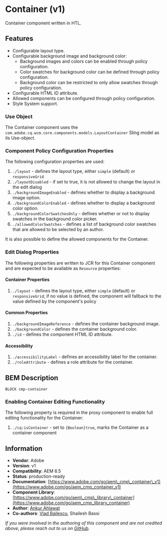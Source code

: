 <!--
Copyright 2019 Adobe

Licensed under the Apache License, Version 2.0 (the "License");
you may not use this file except in compliance with the License.
You may obtain a copy of the License at

    http://www.apache.org/licenses/LICENSE-2.0

Unless required by applicable law or agreed to in writing, software
distributed under the License is distributed on an "AS IS" BASIS,
WITHOUT WARRANTIES OR CONDITIONS OF ANY KIND, either express or implied.
See the License for the specific language governing permissions and
limitations under the License.
-->
Container (v1)
====
Container component written in HTL.

## Features

* Configurable layout type.
* Configurable background image and background color:
    * Background images and colors can be enabled through policy configuration.
    * Color swatches for background color can be defined through policy configuration.
    * Background color can be restricted to only allow swatches through policy configuration.
* Configurable HTML ID attribute.
* Allowed components can be configured through policy configuration.
* Style System support.

### Use Object
The Container component uses the `com.adobe.cq.wcm.core.components.models.LayoutContainer` Sling model as its Use-object.

### Component Policy Configuration Properties
The following configuration properties are used:

1. `./layout` - defines the layout type, either `simple` (default) or `responsiveGrid`
2. `./layoutDisabled` - if set to true, it is not allowed to change the layout in the edit dialog
3. `./backgroundImageEnabled` - defines whether to display a background image option.
4. `./backgroundColorEnabled` - defines whether to display a background color option.
5. `./backgroundColorSwatchesOnly` -  defines whether or not to display swatches in the background color picker.
6. `./allowedColorSwatches` - defines a list of background color swatches that are allowed to be selected by an author.

It is also possible to define the allowed components for the Container.

### Edit Dialog Properties
The following properties are written to JCR for this Container component and are expected to be available as `Resource` properties:

#### Container Properties
1. `./layout` - defines the layout type, either `simple` (default) or `responsiveGrid`; if no value is defined, the component will fallback to the value defined by the component's policy

#### Common Properties
1. `./backgroundImageReference` - defines the container background image.
2. `./backgroundColor` - defines the container background color.
3. `./id` - defines the component HTML ID attribute.

#### Accessibility
1. `./accessibilityLabel` - defines an accessibility label for the container.
2. `./roleAttribute` - defines a role attribute for the container.

## BEM Description
```
BLOCK cmp-container
```

### Enabling Container Editing Functionality
The following property is required in the proxy component to enable full editing functionality for the Container:

1. `./cq:isContainer` - set to `{Boolean}true`, marks the Container as a container component

## Information
* **Vendor**: Adobe
* **Version**: v1
* **Compatibility**: AEM 6.5
* **Status**: production-ready
* **Documentation**: [https://www.adobe.com/go/aem\_cmp\_container\_v1](https://www.adobe.com/go/aem_cmp_container_v1)
* **Component Library**: [https://www.adobe.com/go/aem\_cmp\_library\_container](https://www.adobe.com/go/aem_cmp_library_container)
* **Author**: [Ankur Ahlawat](https://github.com/aahlawat)
* **Co-authors**: [Vlad Bailescu](https://github.com/bailescu), Shailesh Bassi

_If you were involved in the authoring of this component and are not credited above, please reach out to us on [GitHub](https://github.com/adobe/aem-core-wcm-components)._

